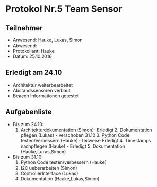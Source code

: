 # Protokol Nr.5 Team Sensor

## Teilnehmer
+ Anwesend: Hauke, Lukas, Simon
+ Abwesend: -
+ Protokollant: Hauke
+ Datum: 25.10.2016

## Erledigt am 24.10
+ Architektur weiterbearbeitet
+ Abstandssensoren verbaut
+ Beacon Informationen getestet

## Aufgabenliste
+ Bis zum 24.10:
    1. Architekturdokumentation (Simon)- Erledigt
	  2. Dokumentation pflegen (Lukas) - verschoben 31.10
	  3. Python Code testen/verbessern (Hauke) - teilweise Erledigt
	  4. Timestamps nachpflegen (Hauke) - Erledigt
	  5. Dokumentation (Hauke,Lukas,Simon)
+ Bis zum 31.10:
    1. Python Code testen/verbessern (Hauke)
    2. I2C ueberarbeiten (Simon)
    3. ControllerInterface (Lukas)
    4. Dokumentation (Hauke,Lukas,Simon)
